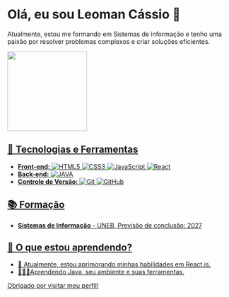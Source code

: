 # Olá, eu sou Leoman Cássio 👋

Atualmente, estou me formando em Sistemas de informação e tenho uma paixão por resolver problemas complexos e criar soluções eficientes.

<div>
  <a href="https://beacons.ai/Leomaan">
  <img height="180em" src="https://github-readme-stats.vercel.app/api?username=Leomaan&show_icons=true&theme=github_dark&include_all_commits=true&count_private=true"/>
</div>

## 🚀 Tecnologias e Ferramentas

- **Front-end:**
![HTML5](https://img.shields.io/badge/HTML5-E34F26?style=for-the-badge&logo=html5&logoColor=white)
![CSS3](https://img.shields.io/badge/CSS3-1572B6?style=for-the-badge&logo=css3&logoColor=white)
![JavaScript](https://img.shields.io/badge/JavaScript-F7DF1E?style=for-the-badge&logo=javascript&logoColor=black)
![React](https://img.shields.io/badge/React-61DAFB?style=for-the-badge&logo=react&logoColor=black)
- **Back-end:**
![JAVA](https://img.shields.io/badge/Java-ED8B00?style=for-the-badge&logo=openjdk&logoColor=white)
- **Controle de Versão:**
![Git](https://img.shields.io/badge/Git-F05032?style=for-the-badge&logo=git&logoColor=white)
![GitHub](https://img.shields.io/badge/GitHub-181717?style=for-the-badge&logo=github&logoColor=white)

## 📚 Formação

- **Sistemas de Informação** - UNEB, Previsão de conclusão: 2027

## 🌱 O que estou aprendendo?

- 📖 Atualmente, estou aprimorando minhas habilidades em React.js.
- 👨🏿‍💻Aprendendo Java, seu ambiente e suas ferramentas.

Obrigado por visitar meu perfil!
